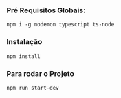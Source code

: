 ### Pré Requisitos Globais:
`npm i -g nodemon typescript ts-node`

### Instalação
`npm install`

### Para rodar o Projeto
`npm run start-dev`